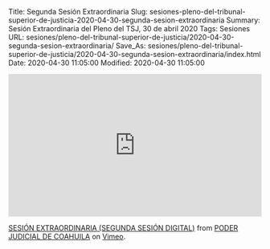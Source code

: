 Title: Segunda Sesión Extraordinaria
Slug: sesiones-pleno-del-tribunal-superior-de-justicia-2020-04-30-segunda-sesion-extraordinaria
Summary: Sesión Extraordinaria del Pleno del TSJ, 30 de abril 2020
Tags: Sesiones
URL: sesiones/pleno-del-tribunal-superior-de-justicia/2020-04-30-segunda-sesion-extraordinaria/
Save_As: sesiones/pleno-del-tribunal-superior-de-justicia/2020-04-30-segunda-sesion-extraordinaria/index.html
Date: 2020-04-30 11:05:00
Modified: 2020-04-30 11:05:00


<div style="padding:56.25% 0 0 0;position:relative;"><iframe src="https://player.vimeo.com/video/413403112" style="position:absolute;top:0;left:0;width:100%;height:100%;" frameborder="0" allow="autoplay; fullscreen" allowfullscreen></iframe></div><script src="https://player.vimeo.com/api/player.js"></script>
<p><a href="https://vimeo.com/413403112">SESI&Oacute;N EXTRAORDINARIA (SEGUNDA SESI&Oacute;N DIGITAL)</a> from <a href="https://vimeo.com/user103229504">PODER JUDICIAL DE COAHUILA</a> on <a href="https://vimeo.com">Vimeo</a>.</p>




